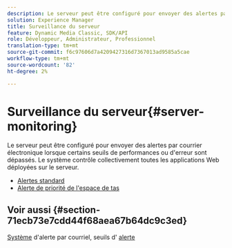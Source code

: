 ```yaml
---
description: Le serveur peut être configuré pour envoyer des alertes par courrier électronique lorsque certains seuils de performances ou d'erreur sont dépassés. Le système contrôle collectivement toutes les applications Web déployées sur le serveur.
solution: Experience Manager
title: Surveillance du serveur
feature: Dynamic Media Classic, SDK/API
role: Développeur, Administrateur, Professionnel
translation-type: tm+mt
source-git-commit: f6c97606d7a4209427316d7367013ad9585a5cae
workflow-type: tm+mt
source-wordcount: '82'
ht-degree: 2%

---
```



# Surveillance du serveur{#server-monitoring}

Le serveur peut être configuré pour envoyer des alertes par courrier électronique lorsque certains seuils de performances ou d&#39;erreur sont dépassés. Le système contrôle collectivement toutes les applications Web déployées sur le serveur.

* [Alertes standard](r-standard-alerts.md)
* [Alerte de priorité de l&#39;espace de tas](c-heap-space-priority-alert.md)

## Voir aussi {#section-71ecb73e7cdd44f68aea67b64dc9c3ed}

[Système](../../../../is-api/image-serving-api-ref/c-configuration-and-administration/c-server-settings/r-monitoring-and-alerting-system.md#reference-4b604b5f8b014ecca89cf55d8ebb2d39) d&#39;alerte par courriel, seuils d&#39; [alerte](../../../../is-api/image-serving-api-ref/c-configuration-and-administration/c-server-settings/r-alert-thresholds.md#reference-a77d3f92f456419a878bf18782d38922)
